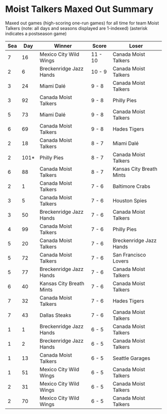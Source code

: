 # Moist Talkers Maxed Out Summary



Maxed out games (high-scoring one-run games) for all time for team Moist Talkers (note: all days and seasons displayed are 1-indexed) (asterisk indicates a postseason game)


| Sea | Day | Winner | Score | Loser | 
| ------ |------ |------ |------ |------ |
| 7 | 16 | Mexico City Wild Wings | 11 - 10 | Canada Moist Talkers | 
| 2 | 6 | Breckenridge Jazz Hands | 10 - 9 | Canada Moist Talkers | 
| 3 | 24 | Miami Dalé | 9 - 8 | Canada Moist Talkers | 
| 3 | 92 | Canada Moist Talkers | 9 - 8 | Philly Pies | 
| 5 | 73 | Miami Dalé | 9 - 8 | Canada Moist Talkers | 
| 6 | 69 | Canada Moist Talkers | 9 - 8 | Hades Tigers | 
| 2 | 18 | Canada Moist Talkers | 8 - 7 | Miami Dalé | 
| 2 | 101* | Philly Pies | 8 - 7 | Canada Moist Talkers | 
| 6 | 88 | Canada Moist Talkers | 8 - 7 | Kansas City Breath Mints | 
| 2 | 1 | Canada Moist Talkers | 7 - 6 | Baltimore Crabs | 
| 3 | 5 | Canada Moist Talkers | 7 - 6 | Houston Spies | 
| 3 | 50 | Breckenridge Jazz Hands | 7 - 6 | Canada Moist Talkers | 
| 4 | 99 | Canada Moist Talkers | 7 - 6 | Philly Pies | 
| 5 | 20 | Canada Moist Talkers | 7 - 6 | Breckenridge Jazz Hands | 
| 5 | 72 | Canada Moist Talkers | 7 - 6 | San Francisco Lovers | 
| 5 | 77 | Breckenridge Jazz Hands | 7 - 6 | Canada Moist Talkers | 
| 6 | 40 | Kansas City Breath Mints | 7 - 6 | Canada Moist Talkers | 
| 7 | 32 | Canada Moist Talkers | 7 - 6 | Hades Tigers | 
| 7 | 43 | Dallas Steaks | 7 - 6 | Canada Moist Talkers | 
| 1 | 1 | Breckenridge Jazz Hands | 6 - 5 | Canada Moist Talkers | 
| 1 | 2 | Breckenridge Jazz Hands | 6 - 5 | Canada Moist Talkers | 
| 1 | 13 | Canada Moist Talkers | 6 - 5 | Seattle Garages | 
| 1 | 51 | Mexico City Wild Wings | 6 - 5 | Canada Moist Talkers | 
| 2 | 31 | Mexico City Wild Wings | 6 - 5 | Canada Moist Talkers | 
| 2 | 70 | Mexico City Wild Wings | 6 - 5 | Canada Moist Talkers | 


